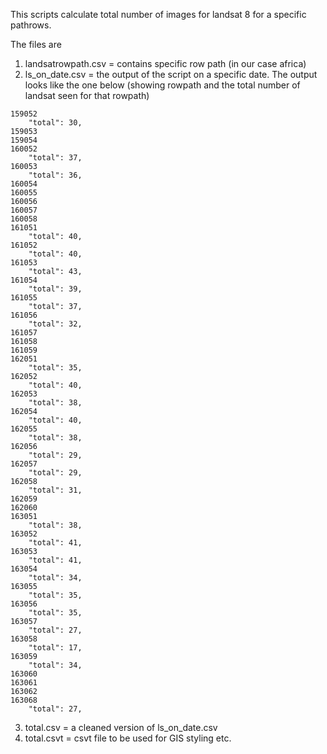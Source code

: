 This scripts calculate total number of images for landsat 8 for a specific pathrows.

The files are 

1. landsatrowpath.csv  = contains specific row path (in our case africa)
2. ls_on_date.csv = the output of the script on a specific date. The output looks like the one below (showing rowpath and the total number of landsat seen for that rowpath)

~~~
159052 
    "total": 30, 
159053 
159054 
160052 
    "total": 37, 
160053 
    "total": 36, 
160054 
160055 
160056 
160057 
160058 
161051 
    "total": 40, 
161052 
    "total": 40, 
161053 
    "total": 43, 
161054 
    "total": 39, 
161055 
    "total": 37, 
161056 
    "total": 32, 
161057 
161058 
161059 
162051 
    "total": 35, 
162052 
    "total": 40, 
162053 
    "total": 38, 
162054 
    "total": 40, 
162055 
    "total": 38, 
162056 
    "total": 29, 
162057 
    "total": 29, 
162058 
    "total": 31, 
162059 
162060 
163051 
    "total": 38, 
163052 
    "total": 41, 
163053 
    "total": 41, 
163054 
    "total": 34, 
163055 
    "total": 35, 
163056 
    "total": 35, 
163057 
    "total": 27, 
163058 
    "total": 17, 
163059 
    "total": 34, 
163060 
163061 
163062 
163068 
    "total": 27, 

~~~


3. total.csv = a cleaned version of ls_on_date.csv
4. total.csvt = csvt file to be used for GIS styling etc. 


 

